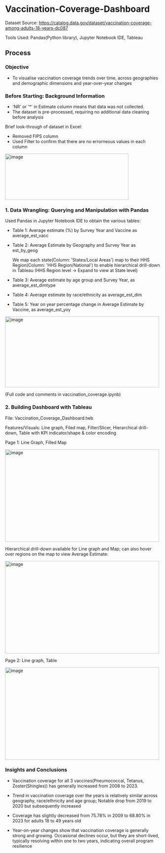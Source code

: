 # Vaccination-Coverage-Dashboard

Dataset Source: https://catalog.data.gov/dataset/vaccination-coverage-among-adults-18-years-dc087


Tools Used: Pandas(Python library), Jupyter Notebook IDE, Tableau

## Process

### Objective 
- To visualise vaccination coverage trends over time, across geographies and demographic dimensions and year-over-year changes

### Before Starting: Background Information

- 'NR' or '*' in Estimate column means that data was not collected. 
- The dataset is pre-processed, requiring no additional data cleaning before analysis

Brief look-through of dataset in Excel:

- Removed FIPS column
- Used Filter to confirm that there are no errorneous values in each column

<img width="400" height="150" alt="image" src="https://github.com/user-attachments/assets/c7a1551a-8123-472d-a882-d487be7af475" />

### 1. Data Wrangling:  Querying and Manipulation with Pandas 

Used Pandas in Jupyter Notebook IDE to obtain the various tables:

- Table 1: Average estimate (%) by Survey Year and Vaccine as average_est_vacc
  
- Table 2: Average Estimate by Geography and Survey Year as est_by_geog

   We map each state(Column: 'States/Local Areas') map to their HHS Region(Column: 'HHS Region/National') to enable hierarchical drill-down in Tableau (HHS Region level -> Expand to view at State level)

- Table 3: Average estimate by age group and Survey Year, as average_est_dimtype
  
- Table 4: Average estimate by race/ethnicity as average_est_dim

- Table 5: Year on year percentage change in Average Estimate by Vaccine, as average_est_yoy
 
 
 
<img width="500" height="230" alt="image" src="https://github.com/user-attachments/assets/cd91e8ef-b82c-45d8-949a-d3f1e5e7002e" />

(Full code and comments in vaccination_coverage.ipynb)


### 2. Building Dashboard with Tableau 

File: Vaccination_Coverage_Dashboard.twb

Features/Visuals: Line graph, Filed map, Filter/Slicer, Hierarchical drill-down, Table with KPI indicator/shape & color encoding

Page 1: Line Graph, Filled Map


<img width="500" height="300" alt="image" src="https://github.com/user-attachments/assets/618d124d-b2f9-40c1-bb73-68912a3c7546" />


Hierarchical drill-down available for Line graph and Map; can also hover over regions on the map to view Average Estimate:


<img width="500" height="300" alt="image" src="https://github.com/user-attachments/assets/fd4548a1-c386-4c86-9157-fe95bb96e01d" />

Page 2: Line graph, Table


<img width="500" height="300" alt="image" src="https://github.com/user-attachments/assets/e70bce78-4c9a-49ef-aed7-08719170f01f" />


### Insights and Conclusions 

- Vaccination coverage for all 3 vaccines(Pneumococcal, Tetanus, Zoster(Shingles)) has generally increased from 2008 to 2023.
  
- Trend in vaccination coverage over the years is relatively similar across geography, race/ethnicity and age group; Notable drop from 2019 to 2020 but subsequently increased
    
- Coverage has slightly decreased from 75.78% in 2009 to 68.80% in 2023 for adults 18 to 49 years old

- Year-on-year changes show that vaccination coverage is generally strong and growing. Occasional declines occur, but they are short-lived, typically resolving within one to two years, indicating overall program resilience
